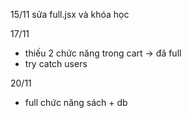 15/11 sửa full.jsx và khóa học 

17/11 
+ thiếu 2 chức năng trong cart -> đã full
+ try catch users

20/11
+ full chức năng sách + db


